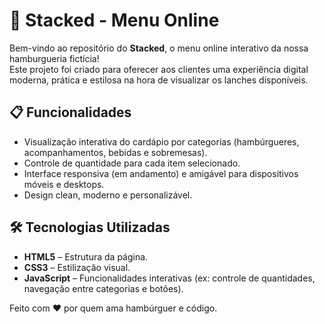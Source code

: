 # 🍔 Stacked - Menu Online

Bem-vindo ao repositório do **Stacked**, o menu online interativo da nossa hamburgueria fictícia!  
Este projeto foi criado para oferecer aos clientes uma experiência digital moderna, prática e estilosa na hora de visualizar os lanches disponíveis.

## 📋 Funcionalidades

- Visualização interativa do cardápio por categorias (hambúrgueres, acompanhamentos, bebidas e sobremesas).
- Controle de quantidade para cada item selecionado.
- Interface responsiva (em andamento) e amigável para dispositivos móveis e desktops.
- Design clean, moderno e personalizável.

## 🛠️ Tecnologias Utilizadas

- **HTML5** – Estrutura da página.
- **CSS3** – Estilização visual.
- **JavaScript** – Funcionalidades interativas (ex: controle de quantidades, navegação entre categorias e botões).

Feito com ❤️ por quem ama hambúrguer e código.
